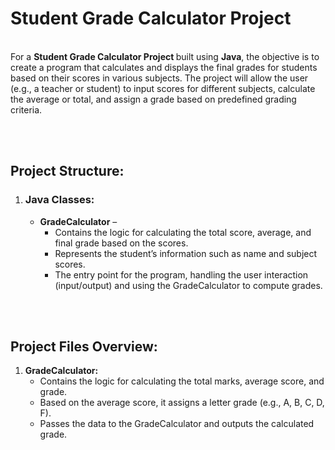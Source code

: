<h1>Student Grade Calculator Project </h1>
<br>
For a <b>Student Grade Calculator Project </b>built using <b>Java</b>, the objective is to create a program that calculates and displays the final grades for students based on their scores in various subjects. The project will allow the user (e.g., a teacher or student) to input scores for different subjects, calculate the average or total, and assign a grade based on predefined grading criteria.

<br><br>
<h2>Project Structure:</h2>
<ol>
  <li><h3>Java Classes:</h3>
    <ul>
      <li><b>GradeCalculator</b> – 
        <ul>
          <li>Contains the logic for calculating the total score, average, and final grade based on the scores.</li>
          <li>Represents the student’s information such as name and subject scores.</li>
          <li>The entry point for the program, handling the user interaction (input/output) and using the GradeCalculator to compute grades.</li>
        </ul>
      </li>
    </ul>
  </li>
</ol>
<br><br>
<h2>Project Files Overview:</h2>
<ol>
  <li><b>GradeCalculator: </b>
    <ul>
      <li>Contains the logic for calculating the total marks, average score, and grade.</li>
      <li>Based on the average score, it assigns a letter grade (e.g., A, B, C, D, F).
      </li>
      <li>Passes the data to the GradeCalculator and outputs the calculated grade.</li>
    </ul>
  </li>
  
</ol>
